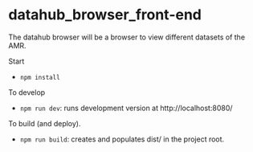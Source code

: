 # datahub_browser_front-end
The datahub browser will be a browser to view different datasets of the AMR.

Start
- `npm install`

To develop
- `npm run dev`: runs development version at http://localhost:8080/

To build (and deploy).
- `npm run build`: creates and populates dist/ in the project root.
